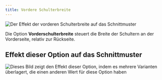```yaml
---
title: Vordere Schulterbreite
---
```


![Der Effekt der vorderen Schulterbreite auf das Schnittmuster](sample.png)

Die Option **Vorderschulterbreite** steuert die Breite der Schultern an der Vorderseite, relativ zur Rückseite.

## Effekt dieser Option auf das Schnittmuster

![Dieses Bild zeigt den Effekt dieser Option, indem es mehrere Varianten überlagert, die einen anderen Wert für diese Option haben](bella_frontshoulderwidth_sample.svg "Effekt dieser Option auf das Schnittmuster")
